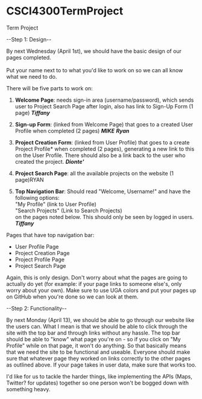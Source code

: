 # CSCI4300TermProject
Term Project

--Step 1: Design--

By next Wednesday (April 1st), we should have the basic design of our pages completed.
<br>
<br>Put your name next to to what you'd like to work on so we can all know what we need to do.

There will be five parts to work on:

1. <b>Welcome Page</b>: needs sign-in area (username/password), which sends user to Project Search Page after login, also has link to Sign-Up Form (1 page) <b><i>Tiffany</i></b>

2. <b>Sign-up Form</b>: (linked from Welcome Page) that goes to a created User Profile when completed (2 pages) <b><i>MIKE</i></b> <b><i>Ryan</i></b>

3. <b>Project Creation Form</b>: (linked from User Profile) that goes to a create Project Profile* when completed (2 pages), generating a new link to this on the User Profile. There should also be a link back to the user who created the project. <b><i>Dionte'</i></b>

4. <b>Project Search Page</b>: all the available projects on the website (1 page)RYAN

5. <b>Top Navigation Bar</b>: Should read "Welcome, Username!" and have the following options: 
<br>"My Profile" (link to User Profile)
<br>"Search Projects" (Link to Search Projects) 
<br>on the pages noted below. This should only be seen by logged in users. <b><i>Tiffany</i></b>

Pages that have top navigation bar:
<ul>
<li>User Profile Page
<li>Project Creation Page
<li>Project Profile Page
<li>Project Search Page
</ul>

Again, this is only design. Don't worry about what the pages are going to actually do yet (for example: if your page links to someone else's, only worry about your own). Make sure to use UGA colors and put your pages up on GitHub when you're done so we can look at them.

--Step 2: Functionality--

By next Monday (April 13), we should be able to go through our website like the users can. What I mean is that we should be able to click through the site with the top bar and through links without any hassle. The top bar should be able to "know" what page you're on - so if you click on "My Profile" while on that page, it won't do anything.
So that basically means that we need the site to be functional and useable.
Everyone should make sure that whatever page they worked on links correctly to the other pages as outlined above. If your page takes in user data, make sure that works too.

I'd like for us to tackle the harder things, like implementing the APIs (Maps, Twitter? for updates) together so one person won't be bogged down with something heavy.

